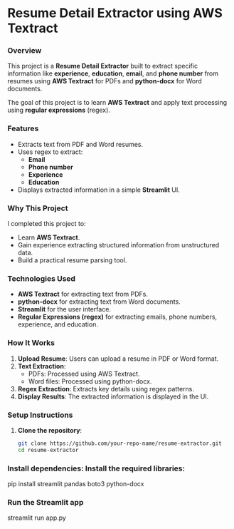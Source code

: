 # Resume Detail Extractor using AWS Textract

### Overview
This project is a **Resume Detail Extractor** built to extract specific information like **experience**, **education**, **email**, and **phone number** from resumes using **AWS Textract** for PDFs and **python-docx** for Word documents. 

The goal of this project is to learn **AWS Textract** and apply text processing using **regular expressions** (regex).

### Features
- Extracts text from PDF and Word resumes.
- Uses regex to extract:
  - **Email**
  - **Phone number**
  - **Experience**
  - **Education**
- Displays extracted information in a simple **Streamlit** UI.

### Why This Project
I completed this project to:
- Learn **AWS Textract**.
- Gain experience extracting structured information from unstructured data.
- Build a practical resume parsing tool.

### Technologies Used
- **AWS Textract** for extracting text from PDFs.
- **python-docx** for extracting text from Word documents.
- **Streamlit** for the user interface.
- **Regular Expressions (regex)** for extracting emails, phone numbers, experience, and education.

### How It Works
1. **Upload Resume**: Users can upload a resume in PDF or Word format.
2. **Text Extraction**:
   - PDFs: Processed using AWS Textract.
   - Word files: Processed using python-docx.
3. **Regex Extraction**: Extracts key details using regex patterns.
4. **Display Results**: The extracted information is displayed in the UI.

### Setup Instructions
1. **Clone the repository**:
   ```bash
   git clone https://github.com/your-repo-name/resume-extractor.git
   cd resume-extractor

### Install dependencies: Install the required libraries:

pip install streamlit pandas boto3 python-docx

### Run the Streamlit app

streamlit run app.py


